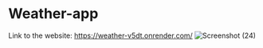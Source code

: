 # Weather-app
Link to the website: https://weather-v5dt.onrender.com/
![Screenshot (24)](https://user-images.githubusercontent.com/93417755/214580384-dda6fc91-132a-46c5-be8c-a3a91caae458.png)

